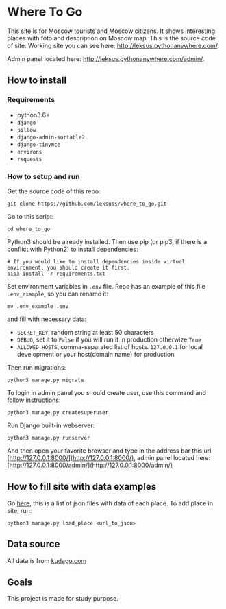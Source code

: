# Where To Go

This site is for Moscow tourists and Moscow citizens. It shows interesting places with foto and description on Moscow map. This is the source code of site. Working site you can see here:
http://leksus.pythonanywhere.com/.

Admin panel located here: http://leksus.pythonanywhere.com/admin/.

## How to install

### Requirements

 - python3.6+
 - `django`
 - `pillow`
 - `django-admin-sortable2`
 - `django-tinymce`
 - `environs`
 - `requests`

### How to setup and run

Get the source code of this repo:
```
git clone https://github.com/leksuss/where_to_go.git
```

Go to this script:
```
cd where_to_go
```

Python3 should be already installed. Then use pip (or pip3, if there is a conflict with Python2) to install dependencies:
```
# If you would like to install dependencies inside virtual environment, you should create it first.
pip3 install -r requirements.txt
```

Set environment variables in `.env` file. Repo has an example of this file `.env_example`, so you can rename it: 
```
mv .env_example .env
```
and fill with necessary data:
 - `SECRET_KEY`, random string at least 50 characters
 - `DEBUG`, set it to `False` if you will run it in production otherwize `True`
 - `ALLOWED_HOSTS`, comma-separated list of hosts. `127.0.0.1` for local development or your host(domain name) for production 

Then run migrations:
```
python3 manage.py migrate
```

To login in admin panel you should create user, use this command and follow instructions:
```
python3 manage.py createsuperuser
```

Run Django built-in webserver:
```
python3 manage.py runserver
```

And then open your favorite browser and type in the address bar this url [http://127.0.0.1:8000/](http://127.0.0.1:8000/), admin panel located here: [http://127.0.0.1:8000/admin/](http://127.0.0.1:8000/admin/)


## How to fill site with data examples

Go [here](https://github.com/devmanorg/where-to-go-places/tree/master/places), this is a list of json files with data of each place. To add place in site, run:

```
python3 manage.py load_place <url_to_json>
```

## Data source
All data is from [kudago.com](http://kudago.com)

## Goals
This project is made for study purpose.
